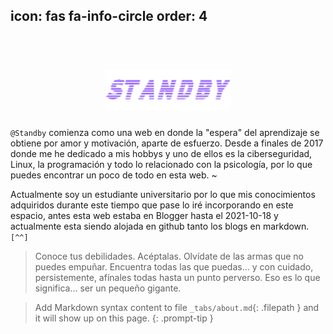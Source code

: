 icon: fas fa-info-circle
order: 4
---
<h1 align="center">
  <br>
  <a href="/"><img src="/assets/img/icon/banner.png" alt="Standby" width="200"></a>
</h1>

`@Standby` comienza como una web en donde la "espera" del aprendizaje se obtiene por amor y motivación, aparte de esfuerzo. Desde a finales de 2017 donde me he dedicado a mis hobbys y uno de ellos es la ciberseguridad, Linux, la programación y todo lo relacionado con la psicología, por lo que puedes encontrar un poco de todo en esta web. ~

Actualmente soy un estudiante universitario por lo que mis conocimientos adquiridos durante este tiempo que pase lo iré incorporando en este espacio, antes esta web estaba en Blogger hasta el 2021-10-18 y actualmente esta siendo alojada en github tanto los blogs en markdown. `[^^]`

> Conoce tus debilidades. Acéptalas. Olvídate de las armas que no puedes empuñar. Encuentra todas las que puedas... y con cuidado, persistemente, afínales todas hasta un punto perverso. Eso es lo que significa... ser un pequeño gigante.

> Add Markdown syntax content to file `_tabs/about.md`{: .filepath } and it will show up on this page.
{: .prompt-tip }
